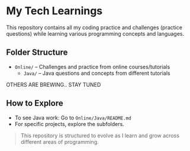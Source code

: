 # My Tech Learnings 

This repository contains all my coding practice and challenges (practice questions) while learning various programming concepts and languages.

## Folder Structure

- `Online/` – Challenges and practice from online courses/tutorials
    - `Java/` – Java questions and concepts from different tutorials

OTHERS ARE BREWING.. STAY TUNED

## How to Explore

- To see Java work: Go to `Online/Java/README.md`
- For specific projects, explore the subfolders.

> This repository is structured to evolve as I learn and grow across different areas of programming.

